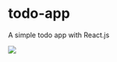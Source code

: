 # todo-app
A simple todo app with React.js

![](https://cdn.discordapp.com/attachments/885465234201006120/932225145878216734/Screenshot_2022-01-16_18-48-37.png)
